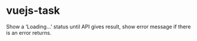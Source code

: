 # vuejs-task
Show a ‘Loading…’ status until API gives result, show error message if there is an error returns.
